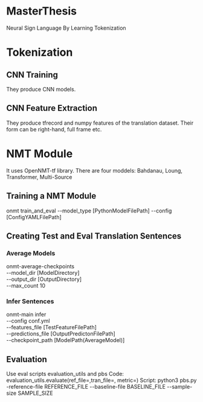 # MasterThesis
Neural Sign Language By Learning Tokenization

# Tokenization
## CNN Training
They produce CNN models.
## CNN Feature Extraction 
They produce tfrecord and numpy features of the translation dataset.
Their form can be right-hand, full frame etc.
# NMT Module
It uses OpenNMT-tf library.
There are four moddels: Bahdanau, Loung, Transformer, Multi-Source
## Training a NMT Module
onmt train_and_eval --model_type [PythonModelFilePath] --config [ConfigYAMLFilePath]
## Creating Test and Eval Translation Sentences
### Average Models 
onmt-average-checkpoints \
    --model_dir [ModelDirectory] \
    --output_dir [OutputDirectory] \
    --max_count 10
### Infer Sentences
onmt-main infer \
    --config conf.yml \
    --features_file [TestFeatureFilePath] \
    --predictions_file [OutputPredictonFilePath] \
    --checkpoint_path [ModelPath(AverageModel)]
## Evaluation
Use eval scripts evaluation_utils and pbs
Code: evaluation_utils.evaluate(ref_file=,tran_file=, metric=)
Script: python3 pbs.py -reference-file REFERENCE_FILE --baseline-file
              BASELINE_FILE --sample-size SAMPLE_SIZE